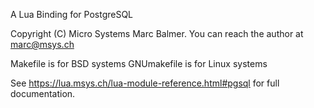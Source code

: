 A Lua Binding for PostgreSQL

Copyright (C) Micro Systems Marc Balmer.
You can reach the author at marc@msys.ch

Makefile is for BSD systems
GNUmakefile is for Linux systems

See https://lua.msys.ch/lua-module-reference.html#pgsql for full documentation.
